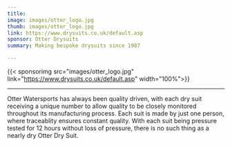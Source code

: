 ```yaml
---
title:
image: images/otter_logo.jpg
thumb: images/otter_logo.jpg
link: https://www.drysuits.co.uk/default.asp
sponsor: Otter Drysuits
summary: Making bespoke drysuits since 1987

---
```

{{< sponsorimg src="images/otter_logo.jpg" link="https://www.drysuits.co.uk/default.asp" width="100%">}}

***

Otter Watersports has always been quality driven, with each dry suit receiving a unique number to allow quality to be closely monitored throughout its manufacturing process.  Each suit is made by just one person, where traceablity ensures constant quality. With each suit being pressure tested for 12 hours without loss of pressure, there is no such thing as a nearly dry Otter Dry Suit.
